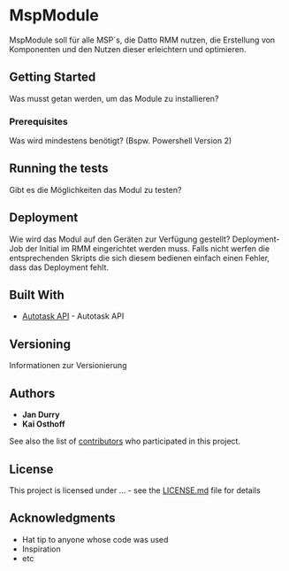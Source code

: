# MspModule

MspModule soll für alle MSP´s, die Datto RMM nutzen, die Erstellung von Komponenten und den Nutzen dieser erleichtern und optimieren. 

## Getting Started

Was musst getan werden, um das Module zu installieren?

### Prerequisites

Was wird mindestens benötigt? (Bspw. Powershell Version 2)

## Running the tests

Gibt es die Möglichkeiten das Modul zu testen?

## Deployment

Wie wird das Modul auf den Geräten zur Verfügung gestellt? Deployment-Job der Initial im RMM eingerichtet werden muss. Falls nicht werfen die entsprechenden Skripts die sich diesem bedienen einfach einen Fehler, dass das Deployment fehlt.

## Built With

* [Autotask API](https://github.com/officecenter/Autotask) - Autotask API

## Versioning

Informationen zur Versionierung

## Authors

* **Jan Durry**
* **Kai Osthoff**


See also the list of [contributors](https://github.com/cyberdyneitgmbh/MSP_Module/contributors) who participated in this project.

## License

This project is licensed under ...  - see the [LICENSE.md](LICENSE.md) file for details

## Acknowledgments

* Hat tip to anyone whose code was used
* Inspiration
* etc
